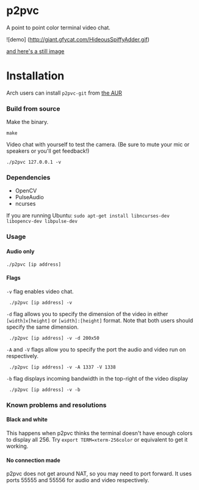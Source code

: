 # p2pvc
A point to point color terminal video chat.

![demo]
(http://giant.gfycat.com/HideousSpiffyAdder.gif)

[and here's a still image](http://i.imgur.com/ziRPCWE.png)

# Installation

Arch users can install `p2pvc-git` from [the AUR](https://aur.archlinux.org/packages/p2pvc-git/)

### Build from source
Make the binary.

    make

Video chat with yourself to test the camera. (Be sure to mute your mic or speakers or you'll get feedback!)

    ./p2pvc 127.0.0.1 -v

### Dependencies

* OpenCV
* PulseAudio
* ncurses

If you are running Ubuntu: `sudo apt-get install libncurses-dev libopencv-dev libpulse-dev`

### Usage

#### Audio only

    ./p2pvc [ip address]

#### Flags

`-v` flag enables video chat.

     ./p2pvc [ip address] -v

`-d` flag allows you to specify the dimension of the video in either `[width]x[height]` or `[width]:[height]` format. Note that both users should specify the same dimension.

     ./p2pvc [ip address] -v -d 200x50

`-A` and `-V` flags allow you to specify the port the audio and video run on respectively.

     ./p2pvc [ip address] -v -A 1337 -V 1338

`-b` flag displays incoming bandwidth in the top-right of the video display
 
     ./p2pvc [ip address] -v -b

### Known problems and resolutions

#### Black and white

This happens when p2pvc thinks the terminal doesn't have enough colors to display all 256.  Try `export TERM=xterm-256color` or equivalent to get it working.

#### No connection made

p2pvc does not get around NAT, so you may need to port forward.  It uses ports 55555 and 55556 for audio and video respectively.
